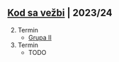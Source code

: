 ## [Kod sa vežbi](../) | 2023/24

2. Termin
    - [Grupa II](./02-termin/2-grupa.zip)
3. Termin
    - TODO